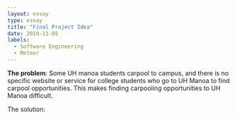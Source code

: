 ```yaml
---
layout: essay
type: essay
title: "Final Project Idea"
date: 2019-11-05
labels:
  - Software Engineering
  - Meteor
---
```


<b>The problem</b>: Some UH manoa students carpool to campus, and there is no specific website or service for college students who go to UH Manoa to find carpool opportunities. This makes finding carpooling opportunities to UH Manoa difficult. 

The solution: 
